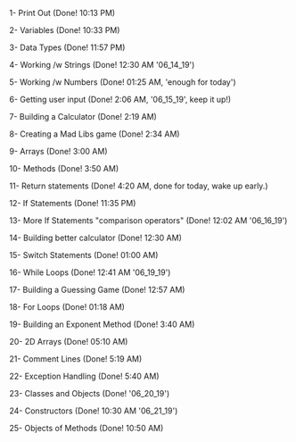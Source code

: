 1- Print Out (Done! 10:13 PM)

2- Variables (Done! 10:33 PM)

3- Data Types (Done! 11:57 PM)

4- Working /w Strings (Done! 12:30 AM '06_14_19')

5- Working /w Numbers (Done! 01:25 AM, 'enough for today')

6- Getting user input (Done! 2:06 AM, '06_15_19', keep it up!)

7- Building a Calculator (Done! 2:19 AM)

8- Creating a Mad Libs game (Done! 2:34 AM)

9- Arrays (Done! 3:00 AM)

10- Methods (Done! 3:50 AM)

11- Return statements (Done! 4:20 AM, done for today, wake up early.)

12- If Statements (Done! 11:35 PM)

13- More If Statements "comparison operators" (Done! 12:02 AM '06_16_19')

14- Building better calculator (Done! 12:30 AM)

15- Switch Statements (Done! 01:00 AM)

16- While Loops (Done! 12:41 AM '06_19_19')

17- Building a Guessing Game (Done! 12:57 AM)

18- For Loops (Done! 01:18 AM)

19- Building an Exponent Method (Done! 3:40 AM)

20- 2D Arrays (Done! 05:10 AM)

21- Comment Lines (Done! 5:19 AM)

22- Exception Handling (Done! 5:40 AM)

23- Classes and Objects (Done! '06_20_19')

24- Constructors (Done! 10:30 AM '06_21_19')

25- Objects of Methods (Done! 10:50 AM)
